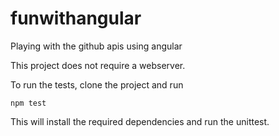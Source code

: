 # funwithangular
Playing with the github apis using angular

This project does not require a webserver.

To run the tests, clone the project and run

```
npm test  
```

This will install the required dependencies and run the unittest.